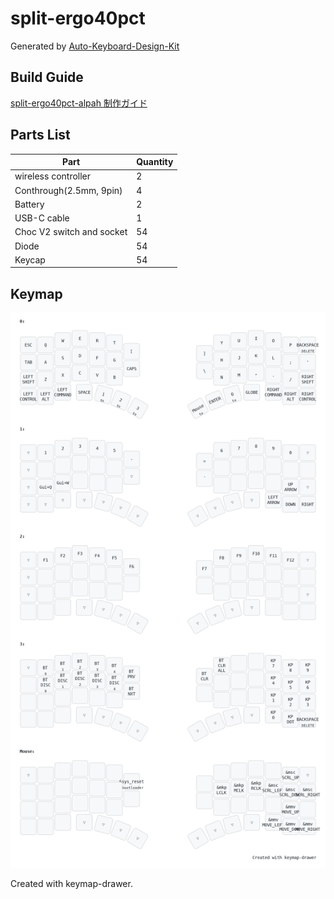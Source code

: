 # split-ergo40pct

Generated by [Auto-Keyboard-Design-Kit](https://auto-kdk.pages.dev/)

## Build Guide

[split-ergo40pct-alpah 制作ガイド](https://github.com/nuovotaka/split-ergo40pct-alpha/wiki/Production_Instructions)

## Parts List

| Part                      | Quantity |
| ------------------------- | -------- |
| wireless controller       | 2        |
| Conthrough(2.5mm, 9pin)   | 4        |
| Battery                   | 2        |
| USB-C cable               | 1        |
| Choc V2 switch and socket | 54       |
| Diode                     | 54       |
| Keycap                    | 54       |

## Keymap

![keymap](keymap.png)

Created with keymap-drawer.
